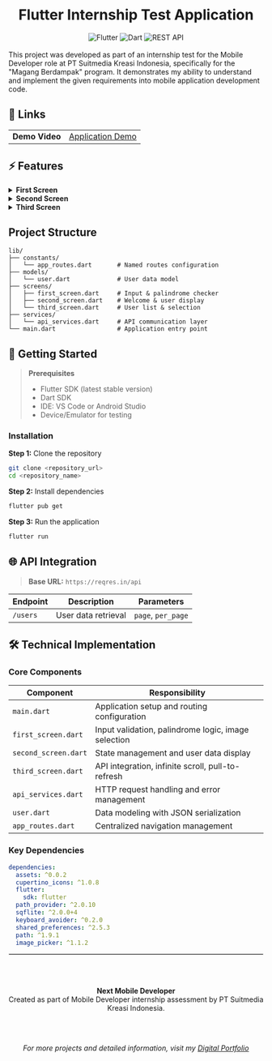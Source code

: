 <div align="center">
<h1>Flutter Internship Test Application</h1>
  <img src="https://img.shields.io/badge/Flutter-02569B?style=for-the-badge&logo=flutter&logoColor=white" alt="Flutter">
  <img src="https://img.shields.io/badge/Dart-0175C2?style=for-the-badge&logo=dart&logoColor=white" alt="Dart">
  <img src="https://img.shields.io/badge/API-REST-green?style=for-the-badge" alt="REST API">
</div>

<br>
This project was developed as part of an internship test for the Mobile Developer role at PT Suitmedia Kreasi Indonesia, specifically for the "Magang Berdampak" program. It demonstrates my ability to understand and implement the given requirements into mobile application development code.

## 🔗 Links

<table>
  <tr>
    <td><strong>Demo Video</strong></td>
    <td><a href="https://drive.google.com/drive/folders/1uWlhgxti2qlCo3AdH7p2zKBXRgMP4lvx">Application Demo</a></td>
  </tr>
</table>

## ⚡ Features

<details>
<summary><strong>First Screen</strong></summary>

- **User Input**: Two input fields for entering Name and Sentence
- **Palindrome Checker**: Real-time validation with "Check" button
- **Smart Validation**: Displays "isPalindrome" or "not palindrome" via AlertDialog
- **Navigation Guard**: Requires Name field to be filled before proceeding
- **Profile Image**: Gallery image selection functionality

</details>

<details>
<summary><strong>Second Screen</strong></summary>

- **Welcome Interface**: Clean welcome message display
- **Dynamic User Management**: 
  - Shows name from First Screen
  - Updates "Selected User Name" dynamically

</details>

<details>
<summary><strong>Third Screen</strong></summary>

- **User Directory**: Complete user list from reqres.in API
- **Rich User Cards**: Avatar, full name, and email display
- **Infinite Scrolling**: Automatic pagination on scroll
- **Pull-to-Refresh**: Intuitive refresh mechanism
- **Error Handling**: Empty state with retry functionality
- **User Selection**: Tap-to-select with data passing

</details>

## Project Structure

```
lib/
├── constants/
│   └── app_routes.dart       # Named routes configuration
├── models/
│   └── user.dart             # User data model
├── screens/
│   ├── first_screen.dart     # Input & palindrome checker
│   ├── second_screen.dart    # Welcome & user display
│   └── third_screen.dart     # User list & selection
├── services/
│   └── api_services.dart     # API communication layer
└── main.dart                 # Application entry point
```

## 🚀 Getting Started

> **Prerequisites**
> - Flutter SDK (latest stable version)
> - Dart SDK
> - IDE: VS Code or Android Studio
> - Device/Emulator for testing

### Installation

**Step 1:** Clone the repository
```bash
git clone <repository_url>
cd <repository_name>
```

**Step 2:** Install dependencies
```bash
flutter pub get
```

**Step 3:** Run the application
```bash
flutter run
```

## 🌐 API Integration

> **Base URL:** `https://reqres.in/api`

| Endpoint | Description | Parameters |
|----------|-------------|------------|
| `/users` | User data retrieval | `page`, `per_page` |

## 🛠️ Technical Implementation

### Core Components

| Component | Responsibility |
|-----------|---------------|
| `main.dart` | Application setup and routing configuration |
| `first_screen.dart` | Input validation, palindrome logic, image selection |
| `second_screen.dart` | State management and user data display |
| `third_screen.dart` | API integration, infinite scroll, pull-to-refresh |
| `api_services.dart` | HTTP request handling and error management |
| `user.dart` | Data modeling with JSON serialization |
| `app_routes.dart` | Centralized navigation management |

### Key Dependencies

```yaml
dependencies:
  assets: ^0.0.2
  cupertino_icons: ^1.0.8
  flutter:
    sdk: flutter
  path_provider: ^2.0.10
  sqflite: ^2.0.0+4
  keyboard_avoider: ^0.2.0
  shared_preferences: ^2.5.3
  path: ^1.9.1
  image_picker: ^1.1.2
```
<hr style="border: 0.1px solid #ddd;">

<div align="center">
    <br><br>
  
  <strong>Next Mobile Developer</strong><br>
  Created as part of Mobile Developer internship assessment by PT Suitmedia Kreasi Indonesia.
  
  <br><br>
  
  <em>For more projects and detailed information, visit my <a href="https://spectrum-resolution-3e6.notion.site/Digital-Portfolio-21fd805f6a4a806697b8fa3f1b17b39b">Digital Portfolio</a></em>
</div>
